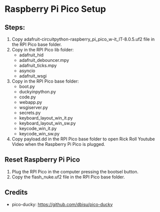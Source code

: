 # Raspberry Pi Pico Setup

## Steps:
1. Copy adafruit-circuitpython-raspberry_pi_pico_w-it_IT-8.0.5.uf2 file in the RPI Pico base folder.
2. Copy in the RPI Pico lib folder:
    - adafruit_hid
    - adafruit_debouncer.mpy
    - adafruit_ticks.mpy
    - asyncio
    - adafruit_wsgi 
3. Copy in the RPI Pico base folder:
    - boot.py
    - duckyinpython.py
    - code.py
    - webapp.py
    - wsgiserver.py
    - secrets.py
    - keyboard_layout_win_it.py
    - keyboard_layout_win_sw.py
    - keycode_win_it.py
    - keycode_win_sw.py
4. Copy payload.dd in the RPI Pico base folder to open Rick Roll Youtube Video when the Raspberry Pi Pico is plugged.

## Reset Raspberry Pi Pico
1. Plug the RPI Pico in the computer pressing the bootsel button.
2. Copy the flash_nuke.uf2 file in the RPI Pico base folder.

## Credits
- pico-ducky: https://github.com/dbisu/pico-ducky

